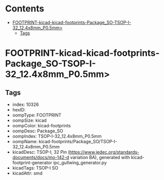 



Contents
========

* [FOOTPRINT-kicad-kicad-footprints-Package_SO-TSOP-I-32_12.4x8mm_P0.5mm>](#footprint-kicad-kicad-footprints-package_so-tsop-i-32_124x8mm_p05mm)
	* [Tags](#tags)

# FOOTPRINT-kicad-kicad-footprints-Package_SO-TSOP-I-32_12.4x8mm_P0.5mm>

## Tags

- index: 10326
- hexID: 
- oompType: FOOTPRINT
- oompSize: kicad
- oompColor: kicad-footprints
- oompDesc: Package_SO
- oompIndex: TSOP-I-32_12.4x8mm_P0.5mm
- oompName: kicad-footprints/Package_SO/TSOP-I-32_12.4x8mm_P0.5mm
- kicadDesc: TSOP-I, 32 Pin (https://www.jedec.org/standards-documents/docs/mo-142-d variation BA), generated with kicad-footprint-generator ipc_gullwing_generator.py
- kicadTags: TSOP-I SO
- kicadAttr: smd
